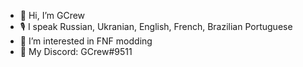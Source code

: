 - 👋 Hi, I’m GCrew
- 🎙 I speak Russian, Ukranian, English, French, Brazilian Portuguese
- 🔎 I’m interested in FNF modding
- 📡 My Discord: GCrew#9511

<!---
GreatCrewmate/GreatCrewmate is a ✨ special ✨ repository because its `README.md` (this file) appears on your GitHub profile.
You can click the Preview link to take a look at your changes.
--->
